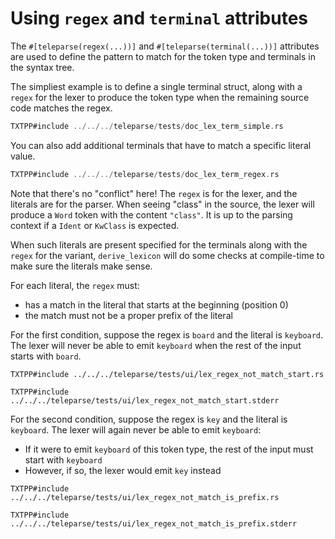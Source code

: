 # Using `regex` and `terminal` attributes

The `#[teleparse(regex(...))]` and `#[teleparse(terminal(...))]` attributes
are used to define the pattern to match for the token type and terminals in the
syntax tree.

The simpliest example is to define a single terminal struct,
along with a `regex` for the lexer to produce the token type when the remaining
source code matches the regex.

```rust
TXTPP#include ../../../teleparse/tests/doc_lex_term_simple.rs
```

You can also add additional terminals that have to match a specific
literal value.

```rust
TXTPP#include ../../../teleparse/tests/doc_lex_term_regex.rs
```

<div class="warning">

Note that there's no "conflict" here! The `regex` is for the lexer,
and the literals are for the parser. When seeing "class" in the source,
the lexer will produce a `Word` token with the content `"class"`.
It is up to the parsing context if a `Ident` or `KwClass` is expected.

</div>

When such literals are present specified for the terminals
along with the `regex` for the variant, `derive_lexicon`
will do some checks at compile-time to make sure the literals
make sense.

For each literal, the `regex` must:
- has a match in the literal that starts at the beginning (position 0)
- the match must not be a proper prefix of the literal

For the first condition, suppose the regex is `board` and the literal is `keyboard`.
The lexer will never be able to emit `keyboard` when the rest of the input
starts with `board`.
```rust,compile_fail
TXTPP#include ../../../teleparse/tests/ui/lex_regex_not_match_start.rs
```
```console
TXTPP#include ../../../teleparse/tests/ui/lex_regex_not_match_start.stderr
```

For the second condition, suppose the regex is `key` and the literal is `keyboard`.
The lexer will again never be able to emit `keyboard`:
- If it were to emit `keyboard` of this token type, the rest of the input must start with `keyboard`
- However, if so, the lexer would emit `key` instead

```rust,compile_fail
TXTPP#include ../../../teleparse/tests/ui/lex_regex_not_match_is_prefix.rs
```
```console
TXTPP#include ../../../teleparse/tests/ui/lex_regex_not_match_is_prefix.stderr
```

